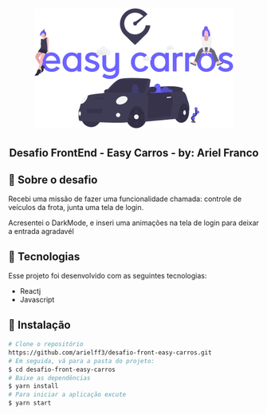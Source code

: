 
<h1 align="center">
  <img src="./.github/zreameLogo.png" alt="Easy">
</h1>

<h2 align="center">Desafio FrontEnd - Easy Carros - by: Ariel Franco</h2>


## 🚀 Sobre o desafio

<p>Recebi uma missão de fazer uma funcionalidade chamada: controle de veículos da frota, junta uma tela de login.</p>
<p>Acresentei o DarkMode, e inseri uma animações na tela de login para deixar a entrada agradavél</p>

## 🔧 Tecnologias
<p>Esse projeto foi desenvolvido com as seguintes tecnologias:</p>

- Reactj
- Javascript

## 💾 Instalação

```bash
# Clone o repositório
https://github.com/arielff3/desafio-front-easy-carros.git
# Em seguida, vá para a pasta do projeto:
$ cd desafio-front-easy-carros
# Baixe as dependências 
$ yarn install
# Para iniciar a aplicação excute
$ yarn start

